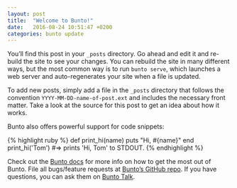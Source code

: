 ```yaml
---
layout: post
title:  "Welcome to Bunto!"
date:   2016-08-24 10:51:47 +0200
categories: bunto update
---
```

You’ll find this post in your `_posts` directory. Go ahead and edit it and re-build the site to see your changes. You can rebuild the site in many different ways, but the most common way is to run `bunto serve`, which launches a web server and auto-regenerates your site when a file is updated.

To add new posts, simply add a file in the `_posts` directory that follows the convention `YYYY-MM-DD-name-of-post.ext` and includes the necessary front matter. Take a look at the source for this post to get an idea about how it works.

Bunto also offers powerful support for code snippets:

{% highlight ruby %}
def print_hi(name)
  puts "Hi, #{name}"
end
print_hi('Tom')
#=> prints 'Hi, Tom' to STDOUT.
{% endhighlight %}

Check out the [Bunto docs][bunto-docs] for more info on how to get the most out of Bunto. File all bugs/feature requests at [Bunto’s GitHub repo][bunto-gh]. If you have questions, you can ask them on [Bunto Talk][bunto-talk].

[bunto-docs]: http://bunto.github.io/docs/home
[bunto-gh]:   https://github.com/bunto/bunto
[bunto-talk]: https://talk.bunto.github.io/

